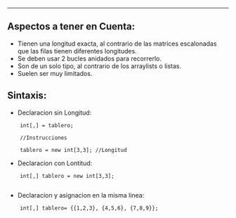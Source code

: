 
---
## Aspectos a tener en Cuenta: 

- Tienen una longitud exacta, al contrario de las matrices escalonadas que las filas tienen diferentes longitudes. 
- Se deben usar 2 bucles anidados para recorrerlo. 
- Son de un solo tipo, al contrario de los arraylists o listas. 
- Suelen ser muy limitados. 



## Sintaxis: 
- Declaracion sin Longitud: 
```
	int[,] = tablero; 
	
	//Instrucciones

	tablero = new int[3,3]; //Longitud

```
- Declaracion con Lontitud:
```
	int[,] tablero = new int[3,3];
	
```
- Declaracion y asignacion en la misma linea: 
```
	int[,] tablero= {{1,2,3}, {4,5,6}, {7,8,9}};
```
